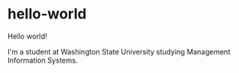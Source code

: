 # hello-world

Hello world!

I'm a student at Washington State University studying Management Information Systems.

